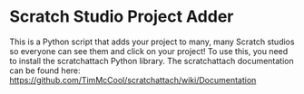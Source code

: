 # Scratch Studio Project Adder
This is a Python script that adds your project to many, many Scratch studios so everyone can see them and click on your project!
To use this, you need to install the scratchattach Python library. The scratchattach documentation can be found here: https://github.com/TimMcCool/scratchattach/wiki/Documentation
